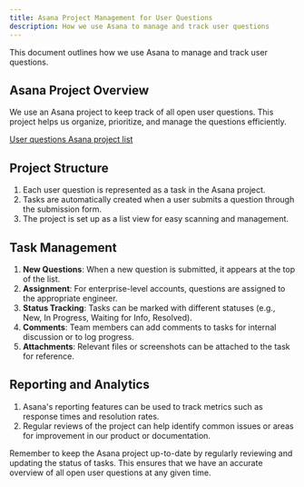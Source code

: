 ```yaml
---
title: Asana Project Management for User Questions
description: How we use Asana to manage and track user questions
---
```

This document outlines how we use Asana to manage and track user questions.

## Asana Project Overview

We use an Asana project to keep track of all open user questions. This project helps us organize, prioritize, and manage the questions efficiently.

[User questions Asana project list](https://app.asana.com/0/1202302358229231/list)

## Project Structure

1. Each user question is represented as a task in the Asana project.
2. Tasks are automatically created when a user submits a question through the submission form.
3. The project is set up as a list view for easy scanning and management.

## Task Management

1. **New Questions**: When a new question is submitted, it appears at the top of the list.
2. **Assignment**: For enterprise-level accounts, questions are assigned to the appropriate engineer.
3. **Status Tracking**: Tasks can be marked with different statuses (e.g., New, In Progress, Waiting for Info, Resolved).
4. **Comments**: Team members can add comments to tasks for internal discussion or to log progress.
5. **Attachments**: Relevant files or screenshots can be attached to the task for reference.

## Reporting and Analytics

1. Asana's reporting features can be used to track metrics such as response times and resolution rates.
2. Regular reviews of the project can help identify common issues or areas for improvement in our product or documentation.

Remember to keep the Asana project up-to-date by regularly reviewing and updating the status of tasks. This ensures that we have an accurate overview of all open user questions at any given time.
